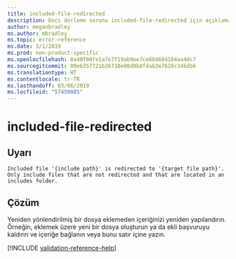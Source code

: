 ```yaml
---
title: included-file-redirected
description: Docs derleme sorunu included-file-redirected için açıklama ve çözünürlük
author: meganbradley
ms.author: mbradley
ms.topic: error-reference
ms.date: 3/1/2019
ms.prod: non-product-specific
ms.openlocfilehash: 8a40f04fe1a7e7f19ab9ee7ce684684184aa4dc7
ms.sourcegitcommit: 89eb357721b26710e00d9b8fdab3e7628c34bdb6
ms.translationtype: HT
ms.contentlocale: tr-TR
ms.lasthandoff: 03/06/2019
ms.locfileid: "57459085"
---
```

# <a name="included-file-redirected"></a>included-file-redirected

## <a name="warning"></a>Uyarı

`Included file '{include path}' is redirected to '{target file path}'. Only include files that are not redirected and that are located in an includes folder.`

## <a name="resolution"></a>Çözüm

Yeniden yönlendirilmiş bir dosya eklemeden içeriğinizi yeniden yapılandırın. Örneğin, eklemek üzere yeni bir dosya oluşturun ya da ekli başvuruyu kaldırın ve içeriğe bağlanın veya bunu satır içine yazın.

<!--make sure to add this file to your includes folder and verify the path-->
[!INCLUDE [validation-reference-help](includes/validation-reference-help.md)]
